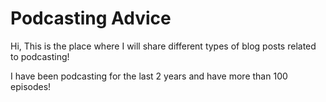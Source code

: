# Podcasting Advice 

Hi,
This is the place where I will share different types of blog posts related to podcasting! 

I have been podcasting for the last 2 years and have more than 100 episodes!
